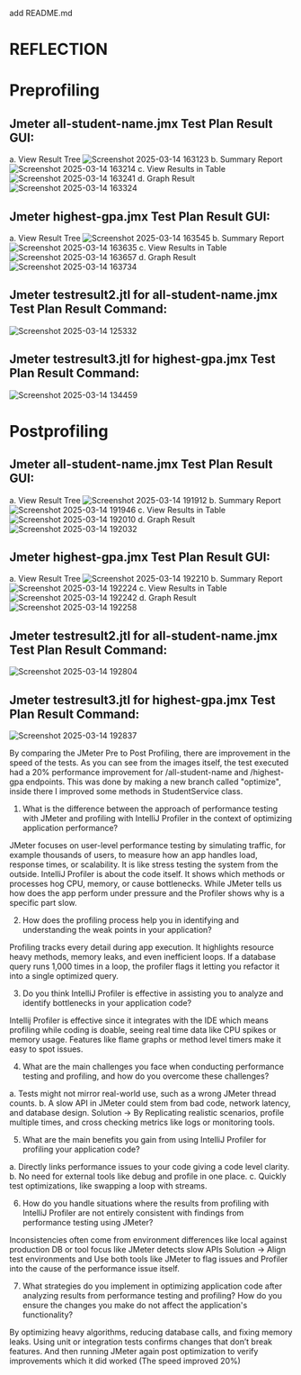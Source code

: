 add README.md
# REFLECTION 

# Preprofiling

## Jmeter all-student-name.jmx Test Plan Result GUI:
a. View Result Tree
![Screenshot 2025-03-14 163123](https://github.com/user-attachments/assets/eb86fa12-5d8c-4555-8a98-643625bc2290)
b. Summary Report
![Screenshot 2025-03-14 163214](https://github.com/user-attachments/assets/08ba4604-a204-413e-8078-636b550342de)
c. View Results in Table
![Screenshot 2025-03-14 163241](https://github.com/user-attachments/assets/aa2af888-81e7-4627-b89c-a517aab75d5d)
d. Graph Result
![Screenshot 2025-03-14 163324](https://github.com/user-attachments/assets/45331fe8-7c02-4f21-9650-4896beae995c)

## Jmeter highest-gpa.jmx Test Plan Result GUI:
a. View Result Tree
![Screenshot 2025-03-14 163545](https://github.com/user-attachments/assets/11a229b1-4643-430d-b003-d0116b052046)
b. Summary Report
![Screenshot 2025-03-14 163635](https://github.com/user-attachments/assets/12fbaca8-ac56-415c-bc06-3eb0b4678867)
c. View Results in Table
![Screenshot 2025-03-14 163657](https://github.com/user-attachments/assets/8d1cdcc8-cee5-42ea-b851-b1845d765132)
d. Graph Result
![Screenshot 2025-03-14 163734](https://github.com/user-attachments/assets/1de906e3-8b46-46b6-9c89-acb191f597f6)

## Jmeter testresult2.jtl for all-student-name.jmx Test Plan Result Command:
![Screenshot 2025-03-14 125332](https://github.com/user-attachments/assets/552ef0bd-ecad-4874-8759-ebdfe690c038)

## Jmeter testresult3.jtl for highest-gpa.jmx Test Plan Result Command:
![Screenshot 2025-03-14 134459](https://github.com/user-attachments/assets/7ea9e9f9-cba6-4db1-b73d-627a1cb5de85)

# Postprofiling

## Jmeter all-student-name.jmx Test Plan Result GUI: 
a. View Result Tree
![Screenshot 2025-03-14 191912](https://github.com/user-attachments/assets/ed8d9883-621b-466a-bd7e-d2c034947114)
b. Summary Report
![Screenshot 2025-03-14 191946](https://github.com/user-attachments/assets/5663a820-eb6d-4f6f-8d41-b72b1a4d86ed)
c. View Results in Table
![Screenshot 2025-03-14 192010](https://github.com/user-attachments/assets/d23bd452-c3f5-4f44-b2ed-09dffb3f5c27)
d. Graph Result
![Screenshot 2025-03-14 192032](https://github.com/user-attachments/assets/c2fdafb6-173b-4f85-bbaa-0ecac58d94f5)

## Jmeter highest-gpa.jmx Test Plan Result GUI:
a. View Result Tree
![Screenshot 2025-03-14 192210](https://github.com/user-attachments/assets/8429637e-e880-4285-a17a-9f76a5a4392a)
b. Summary Report
![Screenshot 2025-03-14 192224](https://github.com/user-attachments/assets/c03b7e2f-3a30-422a-b281-cef27227a836)
c. View Results in Table
![Screenshot 2025-03-14 192242](https://github.com/user-attachments/assets/1b02b189-6ea0-4793-af8e-327e1e6badd8)
d. Graph Result
![Screenshot 2025-03-14 192258](https://github.com/user-attachments/assets/106725ec-c5f6-476c-b582-f600c19c4783)

## Jmeter testresult2.jtl for all-student-name.jmx Test Plan Result Command:
![Screenshot 2025-03-14 192804](https://github.com/user-attachments/assets/b1cb61f8-356e-4e92-866c-3dc492b5c6d4)

## Jmeter testresult3.jtl for highest-gpa.jmx Test Plan Result Command:
![Screenshot 2025-03-14 192837](https://github.com/user-attachments/assets/1ed6219c-c7f6-4ead-9afa-a17c3c0082ce)

By comparing the JMeter Pre to Post Profiling, there are improvement in the speed of the tests. 
As you can see from the images itself, the test executed had a 20% performance improvement for /all-student-name and /highest-gpa endpoints.
This was done by making a new branch called "optimize", inside there I improved some methods in StudentService class.

1. What is the difference between the approach of performance testing with JMeter and profiling with IntelliJ Profiler in the context of optimizing application performance?

JMeter focuses on user-level performance testing by simulating traffic, for example thousands of users, to measure how an app handles load, response times, or scalability. 
It is like stress testing the system from the outside. IntelliJ Profiler is about the code itself. It shows which methods or processes hog CPU, memory, or cause bottlenecks. 
While JMeter tells us how does the app perform under pressure and the Profiler shows why is a specific part slow.

2. How does the profiling process help you in identifying and understanding the weak points in your application?

Profiling tracks every detail during app execution. It highlights resource heavy methods, memory leaks, and even inefficient loops. 
If a database query runs 1,000 times in a loop, the profiler flags it letting you refactor it into a single optimized query.

3. Do you think IntelliJ Profiler is effective in assisting you to analyze and identify bottlenecks in your application code?

Intellij Profiler is effective since it integrates with the IDE which means profiling while coding is doable, seeing real time data like CPU spikes or memory usage. 
Features like flame graphs or method level timers make it easy to spot issues. 

4. What are the main challenges you face when conducting performance testing and profiling, and how do you overcome these challenges?

a. Tests might not mirror real-world use, such as a wrong JMeter thread counts.
b. A slow API in JMeter could stem from bad code, network latency, and database design.
Solution -> By Replicating realistic scenarios, profile multiple times, and cross checking metrics like logs or monitoring tools.

5. What are the main benefits you gain from using IntelliJ Profiler for profiling your application code?

a. Directly links performance issues to your code giving a code level clarity.
b. No need for external tools like debug and profile in one place.
c. Quickly test optimizations, like swapping a loop with streams.

6. How do you handle situations where the results from profiling with IntelliJ Profiler are not entirely consistent with findings from performance testing using JMeter?

Inconsistencies often come from environment differences like local against production DB or tool focus like JMeter detects slow APIs 
Solution -> Align test environments and Use both tools like JMeter to flag issues and Profiler into the cause of the performance issue itself.   

7. What strategies do you implement in optimizing application code after analyzing results from performance testing and profiling? How do you ensure the changes you make do not affect the application's functionality?

By optimizing heavy algorithms, reducing database calls, and fixing memory leaks. Using unit or integration tests confirms changes  that don’t break features. 
And then running JMeter again post optimization to verify improvements which it did worked (The speed improved 20%)